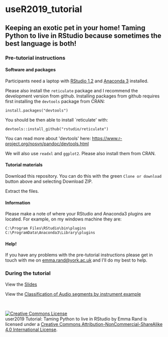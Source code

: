 # useR2019_tutorial

## Keeping an exotic pet in your home! Taming Python to live in RStudio because sometimes the best language is both!

### Pre-tutorial instructions

#### Software and packages

Participants need a laptop with [RStudio 1.2](https://www.rstudio.com/products/rstudio/) and [Anaconda 3](https://www.anaconda.com/distribution/) installed. 

Please also install the `reticulate` package and I recommend the development version from github. Installing packages from github requires first installing the `devtools` package from CRAN:

`install.packages("devtools")`

You should be then able to install `reticulate' with:

`devtools::install_github("rstudio/reticulate")`

You can read more about 'devtools' here: https://www.r-project.org/nosvn/pandoc/devtools.html

We will also use `readxl` and `ggplot2`. Please also install them from CRAN.


#### Tutorial materials
Download this repository. You can do this with the green `Clone or download` button above and selecting Download ZIP.

Extract the files.

#### Information
Please make a note of where your RStudio and Anaconda3 plugins are located. For example, on my windows machine they are:

`C:\Program Files\RStudio\bin\plugins`
`C:\ProgramData\Anaconda3\Library\plugins`

#### Help!
If you have any problems with the pre-tutorial instructions please get in touch with me on emma.rand@york.ac.uk and I'll do my best to help.


### During the tutorial

View the [Slides](https://3mmarand.github.io/useR2019_tutorial/#1)

View the [Classification of Audio segments by instrument example](https://3mmarand.github.io/useR2019_tutorial/music_ml/Classifiying_music.html)

<br>

<a rel="license" href="http://creativecommons.org/licenses/by-nc-sa/4.0/"><img alt="Creative Commons License" style="border-width:0" src="https://i.creativecommons.org/l/by-nc-sa/4.0/88x31.png" /></a><br /><span xmlns:dct="http://purl.org/dc/terms/" property="dct:title">user2019 Tutorial: Taming Python to live in RStudio</span> by <span xmlns:cc="http://creativecommons.org/ns#" property="cc:attributionName">Emma Rand</span> is licensed under a <a rel="license" href="http://creativecommons.org/licenses/by-nc-sa/4.0/">Creative Commons Attribution-NonCommercial-ShareAlike 4.0 International License</a>.


